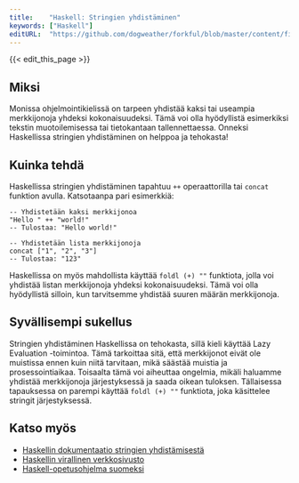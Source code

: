 ```yaml
---
title:    "Haskell: Stringien yhdistäminen"
keywords: ["Haskell"]
editURL:  "https://github.com/dogweather/forkful/blob/master/content/fi/haskell/concatenating-strings.md"
---
```


{{< edit_this_page >}}

## Miksi

Monissa ohjelmointikielissä on tarpeen yhdistää kaksi tai useampia merkkijonoja yhdeksi kokonaisuudeksi. Tämä voi olla hyödyllistä esimerkiksi tekstin muotoilemisessa tai tietokantaan tallennettaessa. Onneksi Haskellissa stringien yhdistäminen on helppoa ja tehokasta!

## Kuinka tehdä

Haskellissa stringien yhdistäminen tapahtuu `++` operaattorilla tai `concat` funktion avulla. Katsotaanpa pari esimerkkiä:

```
-- Yhdistetään kaksi merkkijonoa
"Hello " ++ "world!" 
-- Tulostaa: "Hello world!"

-- Yhdistetään lista merkkijonoja
concat ["1", "2", "3"]
-- Tulostaa: "123"
```

Haskellissa on myös mahdollista käyttää `foldl (+) ""` funktiota, jolla voi yhdistää listan merkkijonoja yhdeksi kokonaisuudeksi. Tämä voi olla hyödyllistä silloin, kun tarvitsemme yhdistää suuren määrän merkkijonoja.

## Syvällisempi sukellus

Stringien yhdistäminen Haskellissa on tehokasta, sillä kieli käyttää Lazy Evaluation -toimintoa. Tämä tarkoittaa sitä, että merkkijonot eivät ole muistissa ennen kuin niitä tarvitaan, mikä säästää muistia ja prosessointiaikaa. Toisaalta tämä voi aiheuttaa ongelmia, mikäli haluamme yhdistää merkkijonoja järjestyksessä ja saada oikean tuloksen. Tällaisessa tapauksessa on parempi käyttää `foldl (+) ""` funktiota, joka käsittelee stringit järjestyksessä.

## Katso myös

- [Haskellin dokumentaatio stringien yhdistämisestä](https://www.haskell.org/tutorial/string.html#concatenation)
- [Haskellin virallinen verkkosivusto](https://www.haskell.org/)
- [Haskell-opetusohjelma suomeksi](https://wiki.haskell.org/Suomi/Haskell-opetusohjelma)